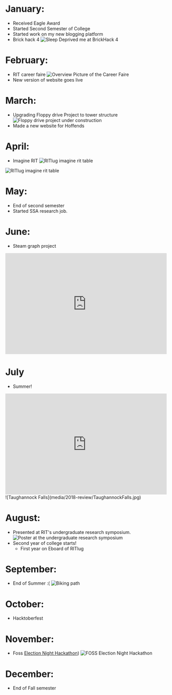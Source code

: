 # January:

- Received Eagle Award
- Started Second Semester of College
- Started work on my new blogging platform
- Brick hack 4
![Sleep Deprived me at BrickHack 4](media/2018-review/BrickHack.jpg)

# February:

- RIT career faire
![Overview Picture of the Career Faire](media/2018-review/CareerFaire.jpg)
- New version of website goes live

# March:

- Upgrading Floppy drive Project to tower structure
![Floppy drive project under construction](media/2018-review/FloppyDiveProject.jpg)
- Made a new website for Hoffends

# April:

- Imagine RIT
![RITlug imagine rit table](media/2018-review/ImagineRIT.jpg)

![RITlug imagine rit table](media/2018-review/ImagineRIT2.jpg)

# May:

- End of second semester
- Started SSA research job.

# June:

- Steam graph project
<iframe width="100%" height="315" src="https://www.youtube.com/embed/DoDaHmyIPvQ" frameborder="0" allow="accelerometer; autoplay; encrypted-media; gyroscope; picture-in-picture" allowfullscreen></iframe>

# July

- Summer!
<iframe width="100%" height="315" src="https://www.youtube.com/embed/t7s2alt0sQ8" frameborder="0" allow="accelerometer; autoplay; encrypted-media; gyroscope; picture-in-picture" allowfullscreen></iframe>
![Taughannock Falls](media/2018-review/TaughannockFalls.jpg)

# August:

- Presented at RIT's undergraduate research symposium.
![Poster at the undergraduate research symposium](media/2018-review/researchSymposium.jpg)
- Second year of college starts!
    - First year on Eboard of RITlug

# September:

- End of Summer :(
![Biking path](media/2018-review/BikeRides.jpg)


# October:

- Hacktoberfest

# November:

- Foss [Election Night Hackathon](https://www.hackathon.com/event/8th-annual-election-night-hackathon---2018-midterms-51634099983))
![FOSS Election Night Hackathon](media/2018-review/electionNightHackathon.jpg)

# December:

- End of Fall semester
